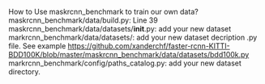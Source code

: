 How to Use maskrcnn_benchmark to train our own data?
maskrcnn_benchmark/data/build.py: Line 39
maskrcnn_benchmark/data/datasets/__init__.py: add your new dataset
markrcnn_benchmark/data/datasets/: add your new dataset decription .py file. See example https://github.com/xanderchf/faster-rcnn-KITTI-BDD100K/blob/master/maskrcnn_benchmark/data/datasets/bdd100k.py
markrcnn_benchmark/config/paths_catalog.py: add your new dataset directory.
